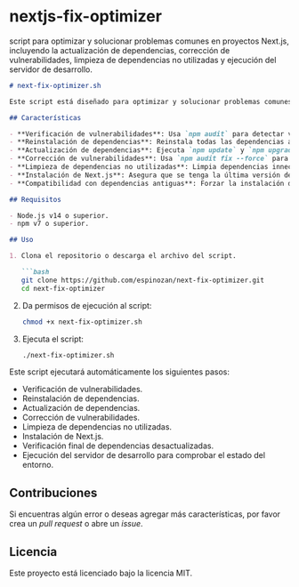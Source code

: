 # nextjs-fix-optimizer
script para optimizar y solucionar problemas comunes en proyectos Next.js, incluyendo la actualización de dependencias, corrección de vulnerabilidades, limpieza de dependencias no utilizadas y ejecución del servidor de desarrollo.


```markdown
# next-fix-optimizer.sh

Este script está diseñado para optimizar y solucionar problemas comunes en proyectos **Next.js**. Incluye varias herramientas para mantener las dependencias actualizadas, corregir vulnerabilidades, limpiar dependencias no utilizadas, y asegurar que el entorno de desarrollo esté funcionando correctamente.

## Características

- **Verificación de vulnerabilidades**: Usa `npm audit` para detectar vulnerabilidades de seguridad en las dependencias.
- **Reinstalación de dependencias**: Reinstala todas las dependencias asegurando que estén actualizadas.
- **Actualización de dependencias**: Ejecuta `npm update` y `npm upgrade` para actualizar las dependencias a la última versión compatible.
- **Corrección de vulnerabilidades**: Usa `npm audit fix --force` para corregir vulnerabilidades.
- **Limpieza de dependencias no utilizadas**: Limpia dependencias innecesarias con `npm clean --force`.
- **Instalación de Next.js**: Asegura que se tenga la última versión de Next.js.
- **Compatibilidad con dependencias antiguas**: Forzar la instalación de dependencias usando `npm install --legacy-peer-deps` para resolver conflictos.

## Requisitos

- Node.js v14 o superior.
- npm v7 o superior.

## Uso

1. Clona el repositorio o descarga el archivo del script.

   ```bash
   git clone https://github.com/espinozan/next-fix-optimizer.git
   cd next-fix-optimizer
   ```

2. Da permisos de ejecución al script:

   ```bash
   chmod +x next-fix-optimizer.sh
   ```

3. Ejecuta el script:

   ```bash
   ./next-fix-optimizer.sh
   ```

Este script ejecutará automáticamente los siguientes pasos:
- Verificación de vulnerabilidades.
- Reinstalación de dependencias.
- Actualización de dependencias.
- Corrección de vulnerabilidades.
- Limpieza de dependencias no utilizadas.
- Instalación de Next.js.
- Verificación final de dependencias desactualizadas.
- Ejecución del servidor de desarrollo para comprobar el estado del entorno.

## Contribuciones

Si encuentras algún error o deseas agregar más características, por favor crea un _pull request_ o abre un _issue_.

## Licencia

Este proyecto está licenciado bajo la licencia MIT.
```
